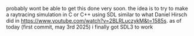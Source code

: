 probably wont be able to get this done very soon. the idea is to try to make a raytracing simulation in C or C++ using SDL similar to what Daniel Hirsch did in https://www.youtube.com/watch?v=2BLRLuczykM&t=1585s. as of today (first commit, may 3rd 2025) i finally got SDL3 to work